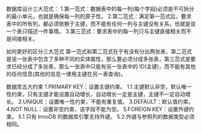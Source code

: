 数据库设计三大范式：
1.第一范式：数据表中的每一列(每个字段)必须是不可拆分的最小单元，也就是确保每一列的原子性。
2.第二范式：满足第一范式后，要求表中的所有列，都必须依赖于主键，而不能有任何一列与主键没有关系，也就是说一个表只描述一件事情。
3.第三范式：要求表中的每一列只与主键直接相关而不是间接相关。

如何更好的区分三大范式
第一范式和第二范式在于有没有分出两张表，第二范式是说一张表中包含了多种不同的实体属性，那么要必须分成多张表，第三范式是要求已经分成了多张表，那么一张表中只能有另一张表中的 ID(主键)，而不能有其他的任何信息(其他的信息一律用主键在另一表查询)。

数据库五大约束
1.PRIMARY KEY：设置主键约束。
  1.1.主键默认非空，默认唯一性约束，只有主键才能设置自动增长，自动增长一定是主键，主键不一定自动增长。
2.UNIQUE：设置唯一性约束，不能有重复值。
3.DEFAULT：默认值约束。
4.NOT NULL：设置非空约束，该字段不能为空。
5.FOREIGN KEY：设置外键约束。
  5.1.只有 InnoDB 的数据库引擎支持外键。
  5.2.外键与参照列的数据类型必须相同。

